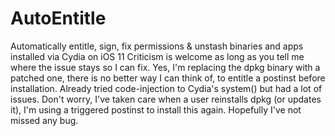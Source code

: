 # AutoEntitle
Automatically entitle, sign, fix permissions &amp; unstash binaries and apps installed via Cydia on iOS 11
Criticism is welcome as long as you tell me where the issue stays so I can fix. Yes, I'm replacing the dpkg binary with a patched one, there is no better way I can think of, to entitle a postinst before installation. Already tried code-injection to Cydia's system() but had a lot of issues. Don't worry, I've taken care when a user reinstalls dpkg (or updates it), I'm using a triggered postinst to install this again. Hopefully I've not missed any bug.
